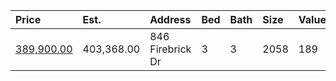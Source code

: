 | Price                                                                                | Est.       | Address          | Bed | Bath | Size | Value | Days | Lot  | Year | HOA | Open |
| :----------------------------------------------------------------------------------- | :--------- | :--------------- | :-- | :--- | :--- | :---- | :--- | :--- | :--- | :-- | :--- |
| [389,900.00](https://www.movoto.com/home/846-firebrick-dr-cary-nc-27519-413_2338031) | 403,368.00 | 846 Firebrick Dr | 3   | 3    | 2058 | 189   | 1    | 2178 | 2019 | 148 |      |